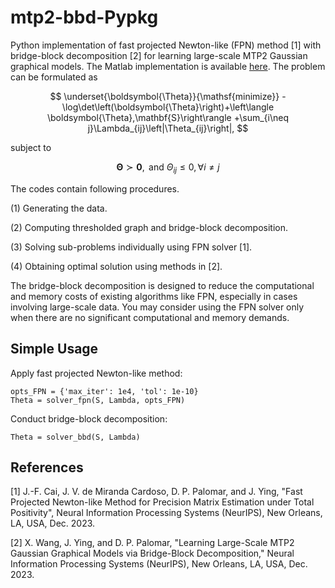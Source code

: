 # mtp2-bbd-Pypkg 
Python implementation of fast projected Newton-like (FPN) method [1] with bridge-block decomposition [2] for learning large-scale MTP2 Gaussian graphical models. The Matlab implementation is available [here](https://github.com/jxying/mtp2-bbd). The problem can be formulated as

$$
\underset{\boldsymbol{\Theta}}{\mathsf{minimize}}  -\log\det\left(\boldsymbol{\Theta}\right)+\left\langle \boldsymbol{\Theta},\mathbf{S}\right\rangle +\sum_{i\neq j}\Lambda_{ij}\left|\Theta_{ij}\right|, 
$$

subject to  

$$ 
	\boldsymbol{\Theta}\succ\mathbf{0}, \text{ and } \Theta_{ij}\leq0,\forall i\neq j
$$ 

The codes contain following procedures.

(1) Generating the data.

(2) Computing thresholded graph and bridge-block decomposition.

(3) Solving sub-problems individually using FPN solver [1].

(4) Obtaining optimal solution using methods in [2].

The bridge-block decomposition is designed to reduce the computational and memory costs of existing algorithms like FPN, especially in cases involving large-scale data. You may consider using the FPN solver only when there are no significant computational and memory demands.

## Simple Usage

Apply fast projected Newton-like method:

```
opts_FPN = {'max_iter': 1e4, 'tol': 1e-10}
Theta = solver_fpn(S, Lambda, opts_FPN)
```

Conduct bridge-block decomposition:

```
Theta = solver_bbd(S, Lambda)
```
 
## References

[1] J.-F. Cai, J. V. de Miranda Cardoso, D. P. Palomar, and J. Ying, "Fast Projected Newton-like Method for Precision Matrix Estimation under Total Positivity", Neural Information Processing Systems (NeurIPS), New Orleans, LA, USA, Dec. 2023.

[2] X. Wang, J. Ying, and D. P. Palomar, "Learning Large-Scale MTP2 Gaussian Graphical Models via Bridge-Block Decomposition," Neural Information Processing Systems (NeurIPS), New Orleans, LA, USA, Dec. 2023.




